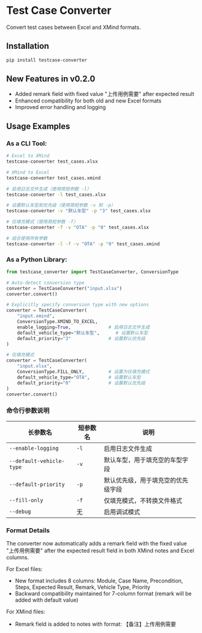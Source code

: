 # Test Case Converter

Convert test cases between Excel and XMind formats.

## Installation
```bash
pip install testcase-converter
```

## New Features in v0.2.0

- Added remark field with fixed value "上传用例需要" after expected result
- Enhanced compatibility for both old and new Excel formats
- Improved error handling and logging

## Usage Examples

### As a CLI Tool:
```bash
# Excel to XMind
testcase-converter test_cases.xlsx

# XMind to Excel
testcase-converter test_cases.xmind

# 启用日志文件生成（使用简短参数 -l）
testcase-converter -l test_cases.xlsx

# 设置默认车型和优先级（使用简短参数 -v 和 -p）
testcase-converter -v "默认车型" -p "3" test_cases.xlsx

# 仅填充模式（使用简短参数 -f）
testcase-converter -f -v "OTA" -p "0" test_cases.xlsx

# 组合使用所有参数
testcase-converter -l -f -v "OTA" -p "0" test_cases.xmind
```

### As a Python Library:
```python
from testcase_converter import TestCaseConverter, ConversionType

# Auto-detect conversion type
converter = TestCaseConverter("input.xlsx")
converter.convert()

# Explicitly specify conversion type with new options
converter = TestCaseConverter(
    "input.xmind", 
    ConversionType.XMIND_TO_EXCEL,
    enable_logging=True,              # 启用日志文件生成
    default_vehicle_type="默认车型",      # 设置默认车型
    default_priority="3"              # 设置默认优先级
)

# 仅填充模式
converter = TestCaseConverter(
    "input.xlsx",
    ConversionType.FILL_ONLY,         # 设置为仅填充模式
    default_vehicle_type="OTA",       # 设置默认车型
    default_priority="0"              # 设置默认优先级
)
converter.convert()
```

### 命令行参数说明

| 长参数名 | 短参数名 | 说明 |
|---------|---------|------|
| `--enable-logging` | `-l` | 启用日志文件生成 |
| `--default-vehicle-type` | `-v` | 默认车型，用于填充空的车型字段 |
| `--default-priority` | `-p` | 默认优先级，用于填充空的优先级字段 |
| `--fill-only` | `-f` | 仅填充模式，不转换文件格式 |
| `--debug` | 无 | 启用调试模式 |

### Format Details

The converter now automatically adds a remark field with the fixed value "上传用例需要" after the expected result field in both XMind notes and Excel columns.

For Excel files:
- New format includes 8 columns: Module, Case Name, Precondition, Steps, Expected Result, Remark, Vehicle Type, Priority
- Backward compatibility maintained for 7-column format (remark will be added with default value)

For XMind files:
- Remark field is added to notes with format: 【备注】上传用例需要